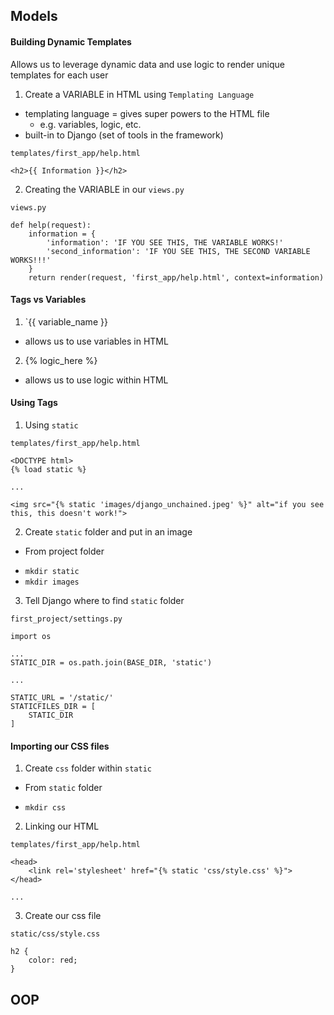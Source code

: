 ## Models

#### Building Dynamic Templates

Allows us to leverage dynamic data and use logic to render unique templates for each user

1. Create a VARIABLE in HTML using `Templating Language`

- templating language = gives super powers to the HTML file
  - e.g. variables, logic, etc.
- built-in to Django (set of tools in the framework)

`templates/first_app/help.html`

```
<h2>{{ Information }}</h2>
```

2. Creating the VARIABLE in our `views.py`

`views.py`

```
def help(request):
    information = {
        'information': 'IF YOU SEE THIS, THE VARIABLE WORKS!'
        'second_information': 'IF YOU SEE THIS, THE SECOND VARIABLE WORKS!!!'
    }
    return render(request, 'first_app/help.html', context=information)
```

#### Tags vs Variables

1. `{{ variable_name }}

- allows us to use variables in HTML

2. {% logic_here %}

- allows us to use logic within HTML

#### Using Tags

1. Using `static`

`templates/first_app/help.html`

```
<DOCTYPE html>
{% load static %}

...

<img src="{% static 'images/django_unchained.jpeg' %}" alt="if you see this, this doesn't work!">

```

2. Create `static` folder and put in an image

- From project folder

* `mkdir static`
* `mkdir images`

3. Tell Django where to find `static` folder

`first_project/settings.py`

```
import os

...
STATIC_DIR = os.path.join(BASE_DIR, 'static')

...

STATIC_URL = '/static/'
STATICFILES_DIR = [
    STATIC_DIR
]

```

#### Importing our CSS files

1. Create `css` folder within `static`

- From `static` folder

* `mkdir css`

2. Linking our HTML

`templates/first_app/help.html`

```
<head>
    <link rel='stylesheet' href="{% static 'css/style.css' %}">
</head>

...
```

3. Create our css file

`static/css/style.css`

```
h2 {
    color: red;
}
```

## OOP
